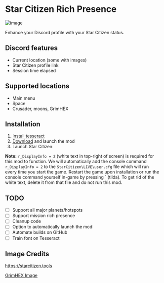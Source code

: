 # Star Citizen Rich Presence

![image](https://user-images.githubusercontent.com/6241454/173171746-f5b87ebc-3993-44c8-84df-45a3acc37362.png)

Enhance your Discord profile with your Star Citizen status.

## Discord features
- Current location (some with images)
- Star Citizen profile link
- Session time elapsed

## Supported locations
- Main menu
- Space
- Crusader, moons, GrimHEX

## Installation
1. [Install tesseract](https://digi.bib.uni-mannheim.de/tesseract/tesseract-ocr-w64-setup-v5.1.0.20220510.exe)
2. [Download](https://github.com/redraskal/star-citizen-rich-presence/releases/download/v1.0.2/star-citizen-rich-presence.exe) and launch the mod
3. Launch Star Citizen

**Note:** `r_DisplayInfo = 2` (white text in top-right of screen) is required for this mod to function. We will automatically add the console command `r_DisplayInfo = 2` to the `StarCitizen\LIVE\user.cfg` file which will run every time you start the game. Restart the game upon installation or run the console command yourself in-game by pressing ` (tilda). To get rid of the white text, delete it from that file and do not run this mod.

## TODO
- [ ] Support all major planets/hotspots
- [ ] Support mission rich presence
- [ ] Cleanup code
- [ ] Option to automatically launch the mod
- [ ] Automate builds on GitHub
- [ ] Train font on Tesseract

## Image Credits
https://starcitizen.tools

[GrimHEX Image](https://robertsspaceindustries.com/community/citizen-spotlight/12250-GRIM-HEX-4k-Wallpaper-Collection)
